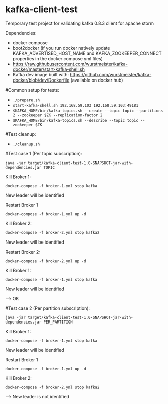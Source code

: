 # kafka-client-test

Temporary test project for validating kafka 0.8.3 client for apache storm

Dependencies: 

- docker compose 
- boot2docker (if you run docker natively update KAFKA_ADVERTISED_HOST_NAME and KAFKA_ZOOKEEPER_CONNECT properties in the docker compose yml files)
- https://raw.githubusercontent.com/wurstmeister/kafka-docker/master/start-kafka-shell.sh
- Kafka dev image built with: https://github.com/wurstmeister/kafka-docker/blob/dev/Dockerfile (available on docker hub)


#Common setup for tests:

- ```./prepare.sh```
- ```start-kafka-shell.sh 192.168.59.103 192.168.59.103:49181```
- ```$KAFKA_HOME/bin/kafka-topics.sh --create --topic topic --partitions 2 --zookeeper $ZK --replication-factor 2```
- ```$KAFKA_HOME/bin/kafka-topics.sh --describe --topic topic --zookeeper $ZK```

#Test cleanup:

- ```./cleanup.sh```


#Test case 1 (Per topic subscription):

```java -jar target/kafka-client-test-1.0-SNAPSHOT-jar-with-dependencies.jar TOPIC```


Kill Broker 1:

```docker-compose -f broker-1.yml stop kafka```

New leader will be identified 

Restart Broker 1

```docker-compose -f broker-1.yml up -d```

Kill Broker 2: 

```docker-compose -f broker-2.yml stop kafka2```

New leader will be identified

Restart Broker 2:

```docker-compose -f broker-2.yml up -d```

Kill Broker 1:

```docker-compose -f broker-1.yml stop kafka```

New leader will be identified

--> OK


#Test case 2 (Per partition subscription):

```java -jar target/kafka-client-test-1.0-SNAPSHOT-jar-with-dependencies.jar PER_PARTITION```

Kill Broker 1:

```docker-compose -f broker-1.yml stop kafka```

New leader will be identified 

Restart Broker 1

```docker-compose -f broker-1.yml up -d```

Kill Broker 2: 

```docker-compose -f broker-2.yml stop kafka2```

--> New leader is not identified




